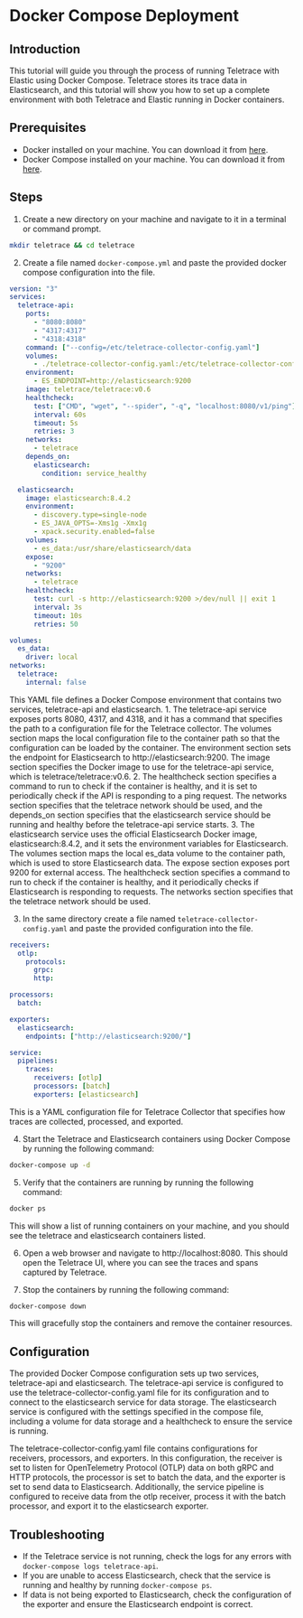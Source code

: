 # Docker Compose Deployment

## Introduction

This tutorial will guide you through the process of running Teletrace with Elastic using Docker Compose. Teletrace stores its trace data in Elasticsearch, and this tutorial will show you how to set up a complete environment with both Teletrace and Elastic running in Docker containers.

## Prerequisites

- Docker installed on your machine. You can download it from [here](https://docs.docker.com/engine/install/).
- Docker Compose installed on your machine. You can download it from [here](https://docs.docker.com/compose/install/).

## Steps

1. Create a new directory on your machine and navigate to it in a terminal or command prompt.

```sh
mkdir teletrace && cd teletrace
```

2. Create a file named `docker-compose.yml` and paste the provided docker compose configuration into the file.

```yaml
version: "3"
services:
  teletrace-api:
    ports:
      - "8080:8080"
      - "4317:4317"
      - "4318:4318"
    command: ["--config=/etc/teletrace-collector-config.yaml"]
    volumes:
      - ./teletrace-collector-config.yaml:/etc/teletrace-collector-config.yaml
    environment:
      - ES_ENDPOINT=http://elasticsearch:9200
    image: teletrace/teletrace:v0.6
    healthcheck:
      test: ["CMD", "wget", "--spider", "-q", "localhost:8080/v1/ping"]
      interval: 60s
      timeout: 5s
      retries: 3
    networks:
      - teletrace
    depends_on:
      elasticsearch:
        condition: service_healthy

  elasticsearch:
    image: elasticsearch:8.4.2
    environment:
      - discovery.type=single-node
      - ES_JAVA_OPTS=-Xms1g -Xmx1g
      - xpack.security.enabled=false
    volumes:
      - es_data:/usr/share/elasticsearch/data
    expose:
      - "9200"
    networks:
      - teletrace
    healthcheck:
      test: curl -s http://elasticsearch:9200 >/dev/null || exit 1
      interval: 3s
      timeout: 10s
      retries: 50

volumes:
  es_data:
    driver: local
networks:
  teletrace:
    internal: false
```

This YAML file defines a Docker Compose environment that contains two services, teletrace-api and elasticsearch. 1. The teletrace-api service exposes ports 8080, 4317, and 4318, and it has a command that specifies the path to a configuration file for the Teletrace collector. The volumes section maps the local configuration file to the container path so that the configuration can be loaded by the container. The environment section sets the endpoint for Elasticsearch to http://elasticsearch:9200. The image section specifies the Docker image to use for the teletrace-api service, which is teletrace/teletrace:v0.6. 2. The healthcheck section specifies a command to run to check if the container is healthy, and it is set to periodically check if the API is responding to a ping request. The networks section specifies that the teletrace network should be used, and the depends_on section specifies that the elasticsearch service should be running and healthy before the teletrace-api service starts. 3. The elasticsearch service uses the official Elasticsearch Docker image, elasticsearch:8.4.2, and it sets the environment variables for Elasticsearch. The volumes section maps the local es_data volume to the container path, which is used to store Elasticsearch data. The expose section exposes port 9200 for external access. The healthcheck section specifies a command to run to check if the container is healthy, and it periodically checks if Elasticsearch is responding to requests. The networks section specifies that the teletrace network should be used.

3. In the same directory create a file named `teletrace-collector-config.yaml` and paste the provided configuration into the file.

```yaml
receivers:
  otlp:
    protocols:
      grpc:
      http:

processors:
  batch:

exporters:
  elasticsearch:
    endpoints: ["http://elasticsearch:9200/"]

service:
  pipelines:
    traces:
      receivers: [otlp]
      processors: [batch]
      exporters: [elasticsearch]
```

This is a YAML configuration file for Teletrace Collector that specifies how traces are collected, processed, and exported.

4. Start the Teletrace and Elasticsearch containers using Docker Compose by running the following command:

```sh
docker-compose up -d
```

5. Verify that the containers are running by running the following command:

```sh
docker ps
```

This will show a list of running containers on your machine, and you should see the teletrace and elasticsearch containers listed.

6. Open a web browser and navigate to http://localhost:8080. This should open the Teletrace UI, where you can see the traces and spans captured by Teletrace.

7. Stop the containers by running the following command:

```sh
docker-compose down
```

This will gracefully stop the containers and remove the container resources.

## Configuration

The provided Docker Compose configuration sets up two services, teletrace-api and elasticsearch. The teletrace-api service is configured to use the teletrace-collector-config.yaml file for its configuration and to connect to the elasticsearch service for data storage. The elasticsearch service is configured with the settings specified in the compose file, including a volume for data storage and a healthcheck to ensure the service is running.

The teletrace-collector-config.yaml file contains configurations for receivers, processors, and exporters. In this configuration, the receiver is set to listen for OpenTelemetry Protocol (OTLP) data on both gRPC and HTTP protocols, the processor is set to batch the data, and the exporter is set to send data to Elasticsearch. Additionally, the service pipeline is configured to receive data from the otlp receiver, process it with the batch processor, and export it to the elasticsearch exporter.

## Troubleshooting

- If the Teletrace service is not running, check the logs for any errors with `docker-compose logs teletrace-api`.
- If you are unable to access Elasticsearch, check that the service is running and healthy by running `docker-compose ps`.
- If data is not being exported to Elasticsearch, check the configuration of the exporter and ensure the Elasticsearch endpoint is correct.
